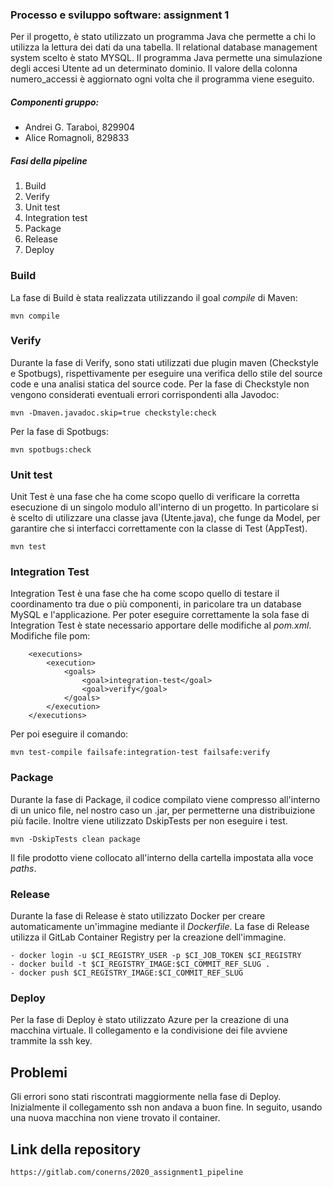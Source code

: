 ### Processo e sviluppo software: assignment 1
Per il progetto, è stato utilizzato un programma Java che permette a chi lo utilizza la lettura dei dati da una tabella. Il relational database management system scelto è stato MYSQL. Il programma Java permette una simulazione degli accesi Utente ad un determinato dominio. Il valore della colonna numero_accessi è aggiornato ogni volta che il programma viene eseguito. 

##### Componenti gruppo:
- Andrei G. Taraboi, 829904
- Alice Romagnoli, 829833

##### Fasi della pipeline
1. Build
2. Verify
3. Unit test
4. Integration test
5. Package
6. Release
7. Deploy

### Build
La fase di Build è stata realizzata utilizzando il goal *compile* di Maven:
```
mvn compile
```
### Verify
Durante la fase di Verify, sono stati utilizzati due plugin maven (Checkstyle e Spotbugs), rispettivamente per eseguire una verifica dello stile del source code e una analisi statica del source code.
Per la fase di Checkstyle non vengono considerati eventuali errori corrispondenti alla Javodoc:
```
mvn -Dmaven.javadoc.skip=true checkstyle:check
```
Per la fase di Spotbugs:
```
mvn spotbugs:check
```

### Unit test
Unit Test è una fase che ha come scopo quello di verificare la corretta esecuzione di un singolo modulo all'interno di un progetto.
In particolare si è scelto di utilizzare una classe java (Utente.java), che funge da Model, per garantire che si interfacci correttamente con la classe di Test (AppTest). 
```
mvn test
```

### Integration Test
Integration Test è una fase che ha come scopo quello di testare il coordinamento tra due o più componenti, in paricolare tra un database MySQL e 
l'applicazione. Per poter eseguire correttamente la sola fase di Integration Test è state necessario apportare delle modifiche al *pom.xml*.
Modifiche file pom:
```
    <executions>
        <execution>
            <goals>
                <goal>integration-test</goal>
                <goal>verify</goal>
            </goals>
        </execution>
    </executions>
```
Per poi eseguire il comando:
```
mvn test-compile failsafe:integration-test failsafe:verify
```

### Package
Durante la fase di Package, il codice compilato viene compresso all'interno di un unico file, nel nostro caso un .jar, per permetterne una distribuizione più facile. Inoltre viene utilizzato DskipTests per non eseguire i test.
```
mvn -DskipTests clean package
```
Il file prodotto viene collocato all'interno della cartella impostata alla voce *paths*.

### Release 
Durante la fase di Release è stato utilizzato Docker per creare automaticamente un'immagine mediante il *Dockerfile*. 
La fase di Release utilizza il GitLab Container Registry per la creazione dell'immagine. 
```
- docker login -u $CI_REGISTRY_USER -p $CI_JOB_TOKEN $CI_REGISTRY
- docker build -t $CI_REGISTRY_IMAGE:$CI_COMMIT_REF_SLUG .
- docker push $CI_REGISTRY_IMAGE:$CI_COMMIT_REF_SLUG
```

### Deploy
Per la fase di Deploy è stato utilizzato Azure per la creazione di una macchina virtuale. Il collegamento e la condivisione dei file avviene trammite la ssh key.

## Problemi 
Gli errori sono stati riscontrati maggiormente nella fase di Deploy.
Inizialmente il collegamento ssh non andava a buon fine. In seguito, usando una nuova macchina non viene trovato il container.

## Link della repository
```
https://gitlab.com/conerns/2020_assignment1_pipeline
```